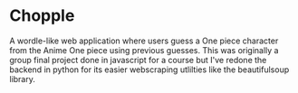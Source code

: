 # Chopple

A wordle-like web application where users guess a One piece character from the Anime One piece using previous guesses. This was originally a group final project done in javascript for a course but I've redone the backend in python for its easier webscraping utlilties like the beautifulsoup library.
